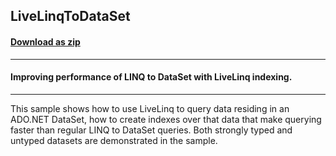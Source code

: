 ## LiveLinqToDataSet
#### [Download as zip](https://grapecity.github.io/DownGit/#/home?url=https://github.com/GrapeCity/ComponentOne-WPF-Samples/tree/master/NET_4.5.2/C1.WPF.DataSource/CS/LiveLinq/HowTo/Indexing/LiveLinqToDataSet)
____
#### Improving performance of LINQ to DataSet with LiveLinq indexing.
____
This sample shows how to use LiveLinq to query data residing in an
ADO.NET DataSet, how to create indexes over that data that make querying
faster than regular LINQ to DataSet queries. Both strongly typed and
untyped datasets are demonstrated in the sample.




